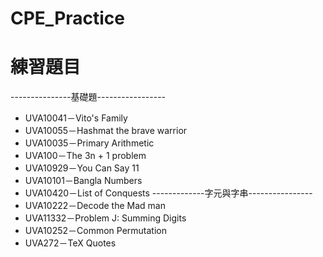 # CPE_Practice

# 練習題目
---------------基礎題-----------------
* UVA10041－Vito's Family
* UVA10055－Hashmat the brave warrior
* UVA10035－Primary Arithmetic
* UVA100－The 3n + 1 problem
* UVA10929－You Can Say 11
* UVA10101－Bangla Numbers
* UVA10420－List of Conquests
-------------字元與字串----------------
* UVA10222－Decode the Mad man
* UVA11332－Problem J: Summing Digits
* UVA10252－Common Permutation
* UVA272－TeX Quotes
